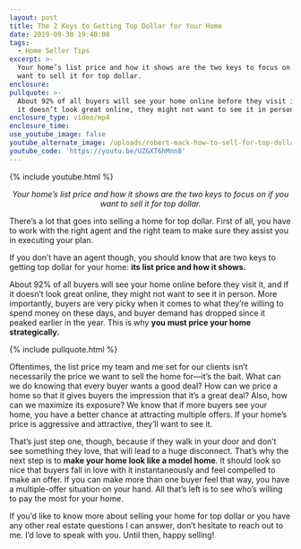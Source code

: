 ```yaml
---
layout: post
title: The 2 Keys to Getting Top Dollar for Your Home
date: 2019-09-30 19:40:00
tags:
  - Home Seller Tips
excerpt: >-
  Your home’s list price and how it shows are the two keys to focus on if you
  want to sell it for top dollar.
enclosure:
pullquote: >-
  About 92% of all buyers will see your home online before they visit it, and if
  it doesn’t look great online, they might not want to see it in person.
enclosure_type: video/mp4
enclosure_time:
use_youtube_image: false
youtube_alternate_image: /uploads/robert-mack-how-to-sell-for-top-dollar-youtube.png
youtube_code: 'https://youtu.be/UZGXT6hMnn8'
---
```


{% include youtube.html %}

<p style="text-align: center;"><em>Your home’s list price and how it shows are the two keys to focus on if you want to sell it for top dollar.</em></p>

There’s a lot that goes into selling a home for top dollar. First of all, you have to work with the right agent and the right team to make sure they assist you in executing your plan.

If you don’t have an agent though, you should know that are two keys to getting top dollar for your home: **its list price and how it shows.&nbsp;**

About 92% of all buyers will see your home online before they visit it, and if it doesn’t look great online, they might not want to see it in person. More importantly, buyers are very picky when it comes to what they’re willing to spend money on these days, and buyer demand has dropped since it peaked earlier in the year. This is why **you must price your home strategically.**

{% include pullquote.html %}

Oftentimes, the list price my team and me set for our clients isn’t necessarily the price we want to sell the home for—it’s the bait. What can we do knowing that every buyer wants a good deal? How can we price a home so that it gives buyers the impression that it’s a great deal? Also, how can we maximize its exposure? We know that if more buyers see your home, you have a better chance at attracting multiple offers. If your home’s price is aggressive and attractive, they’ll want to see it.&nbsp;

That’s just step one, though, because if they walk in your door and don’t see something they love, that will lead to a huge disconnect. That’s why the next step is to **make your home look like a model home**. It should look so nice that buyers fall in love with it instantaneously and feel compelled to make an offer. If you can make more than one buyer feel that way, you have a multiple-offer situation on your hand. All that’s left is to see who’s willing to pay the most for your home.&nbsp;

If you’d like to know more about selling your home for top dollar or you have any other real estate questions I can answer, don’t hesitate to reach out to me. I’d love to speak with you. Until then, happy selling\!